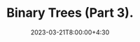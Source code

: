 ---
type: lecture
date: 2023-03-21T8:00:00+4:30
enddate: 2023-03-23T8:00:00+4:30
title: "Binary Trees (Part 3)." 
tldr: "Course Introduction and Logistics."
thumbnail: /static_files/presentations/introduction.jpeg
links:
    - url: /static_files/presentations/week10.pdf
      name: slides
---
